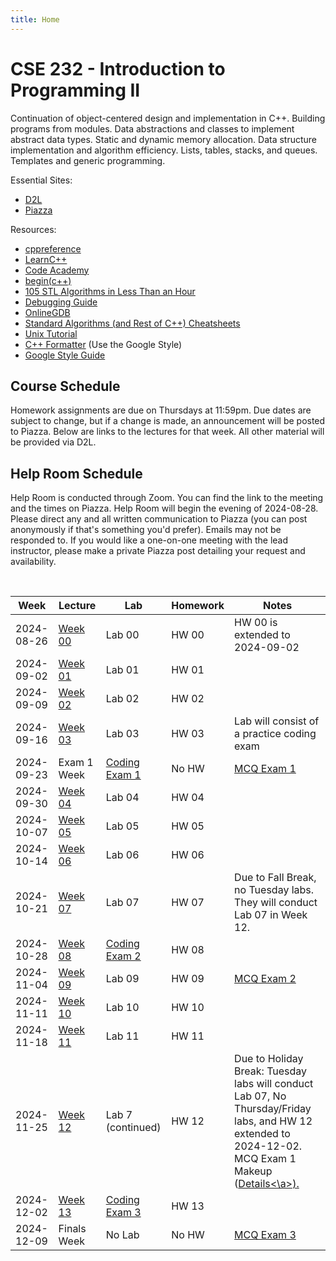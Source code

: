 ```yaml
---
title: Home
---
```


# CSE 232 - Introduction to Programming II

Continuation of object-centered design and implementation in C++. Building programs from modules. Data abstractions and classes to implement abstract data types. Static and dynamic memory allocation. Data structure implementation and algorithm efficiency. Lists, tables, stacks, and queues. Templates and generic programming.

<!-- General: -->
<!-- - [Course Schedule](#course-schedule) -->
<!-- - [Exam Policies](exam_policies.html) -->
<!-- - [Help Room Schedule](#help-room-schedule) -->
<!-- - [Syllabus](syllabus.html) -->

Essential Sites:
- [D2L](https://d2l.msu.edu/d2l/loginh/)
- [Piazza](https://piazza.com/msu/fall2024/cse232)

Resources:
- [cppreference](https://en.cppreference.com/w/)
- [LearnC++](https://www.learncpp.com/)
- [Code Academy](https://www.codecademy.com/learn/learn-c-plus-plus/modules/learn-cpp-hello-world/cheatsheet)
- [begin(c++)](https://gist.github.com/johnmcfarlane/1b2d9c83e4d3f700ba61e2df4077c613)
- [105 STL Algorithms in Less Than an Hour](https://www.youtube.com/watch?v=2olsGf6JIkU)
- [Debugging Guide](debugging_guide.html)
- [OnlineGDB](https://www.onlinegdb.com/)
- [Standard Algorithms (and Rest of C++) Cheatsheets](https://hackingcpp.com/cpp/cheat_sheets.html)
- [Unix Tutorial](https://www.tutorialspoint.com/unix/index.htm)
- [C++ Formatter](http://format.krzaq.cc/) (Use the Google Style)
- [Google Style Guide](https://google.github.io/styleguide/cppguide.html)

## Course Schedule

Homework assignments are due on Thursdays at 11:59pm. 
Due dates are subject to change, but if a change is made, an announcement will be posted to Piazza.
Below are links to the lectures for that week. All other material will be provided via D2L. 


## Help Room Schedule

Help Room is conducted through Zoom. You can find the link to the meeting and the times on Piazza. Help Room will begin the evening of 2024-08-28.
Please direct any and all written communication to Piazza (you can post anonymously if that's something you'd prefer). Emails may not be responded to.
If you would like a one-on-one meeting with the lead instructor, please make a private Piazza post detailing your request and availability.

&nbsp;

<div align="center">
<table id="course-calendar">
    <thead>
        <tr>
            <th>Week</th>
            <th>Lecture</th>
            <th>Lab</th>
            <th>Homework</th>
            <th>Notes</th>
        </tr>
    </thead>
    <tbody>
        <tr>
            <td>2024-08-26</td>
            <td><a href="https://cse232-msu.github.io/CSE232/lectures/week00.html">Week 00</a></td>
            <td>Lab 00</td>
            <td>HW 00</td>
            <td>HW 00 is extended to 2024-09-02</td>
        </tr>
        <tr>
            <td>2024-09-02</td>
            <td><a href="https://cse232-msu.github.io/CSE232/lectures/week01.html">Week 01</a></td>
            <td>Lab 01</td>
            <td>HW 01</td>
            <td></td>
        </tr>
        <tr>
            <td>2024-09-09</td>
            <td><a href="https://cse232-msu.github.io/CSE232/lectures/week02.html">Week 02</a></td>
            <td>Lab 02</td>
            <td>HW 02</td>
            <td></td>
        </tr>
        <tr>
            <td>2024-09-16</td>
            <td><a href="https://cse232-msu.github.io/CSE232/lectures/week03.html">Week 03</a></td>
            <td>Lab 03</td>
            <td>HW 03</td>
            <td>Lab will consist of a practice coding exam</td>
        </tr>
        <tr>
            <td>2024-09-23</td>
            <td>Exam 1 Week</td>
            <td><a href="https://cse232-msu.github.io/CSE232/exam_policies.html">Coding Exam 1</a></td>
            <td>No HW</td>
            <td><a href="https://cse232-msu.github.io/CSE232/exam_policies.html">MCQ Exam 1</a></td>
        </tr>
        <tr>
            <td>2024-09-30</td>
            <td><a href="https://cse232-msu.github.io/CSE232/lectures/week04.html">Week 04</a></td>
            <td>Lab 04</td>
            <td>HW 04</td>
            <td></td>
        </tr>
        <tr>
            <td>2024-10-07</td>
            <td><a href="https://cse232-msu.github.io/CSE232/lectures/week05.html">Week 05</a></td>
            <td>Lab 05</td>
            <td>HW 05</td>
            <td></td>
        </tr>
        <tr>
            <td>2024-10-14</td>
            <td><a href="https://cse232-msu.github.io/CSE232/lectures/week06.html">Week 06</a></td>
            <td>Lab 06</td>
            <td>HW 06</td>
            <td></td>
        </tr>
        <tr>
            <td>2024-10-21</td>
            <td><a href="https://cse232-msu.github.io/CSE232/lectures/week07.html">Week 07</a></td>
            <td>Lab 07</td>
            <td>HW 07</td>
            <td>Due to Fall Break, no Tuesday labs. They will conduct Lab 07 in Week 12.</td>
        </tr>
        <tr>
            <td>2024-10-28</td>
            <td><a href="https://cse232-msu.github.io/CSE232/lectures/week08.html">Week 08</a></td>
            <td><a href="https://cse232-msu.github.io/CSE232/exam_policies.html">Coding Exam 2</a></td>
            <td>HW 08</td>
            <td></td>
        </tr>
        <tr>
            <td>2024-11-04</td>
            <td><a href="https://cse232-msu.github.io/CSE232/lectures/week09.html">Week 09</a></td>
            <td>Lab 09</td>
            <td>HW 09</td>
            <td><a href="https://cse232-msu.github.io/CSE232/exam_policies.html">MCQ Exam 2</a></td>
        </tr>
        <tr>
            <td>2024-11-11</td>
            <td><a href="https://cse232-msu.github.io/CSE232/lectures/week10.html">Week 10</a></td>
            <td>Lab 10</td>
            <td>HW 10</td>
            <td></td>
        </tr>
        <tr>
            <td>2024-11-18</td>
            <td><a href="https://cse232-msu.github.io/CSE232/lectures/week11.html">Week 11</a></td>
            <td>Lab 11</td>
            <td>HW 11</td>
            <td></td>
        </tr>
        <tr>
            <td>2024-11-25</td>
            <td><a href="https://cse232-msu.github.io/CSE232/lectures/week12.html">Week 12</a></td>
            <td>Lab 7 (continued)</td>
            <td>HW 12</td>
            <td>Due to Holiday Break: Tuesday labs will conduct Lab 07, No Thursday/Friday labs, and HW 12 extended to 2024-12-02. MCQ Exam 1 Makeup (<a href="https://piazza.com/class/m02kjb045hr2sv/post/400">Details<\a>).</td>
        </tr>
        <tr>
            <td>2024-12-02</td>
            <td><a href="https://cse232-msu.github.io/CSE232/lectures/week13.html">Week 13</a></td>
            <td><a href="https://cse232-msu.github.io/CSE232/exam_policies.html">Coding Exam 3</a></td>
            <td>HW 13</td>
            <td></td>
        </tr>
        <tr>
            <td>2024-12-09</td>
            <td>Finals Week</td>
            <td>No Lab</td>
            <td>No HW</td>
            <td><a href="https://cse232-msu.github.io/CSE232/exam_policies.html">MCQ Exam 3</a></td>
        </tr>
    </tbody>
</table>
</div>
